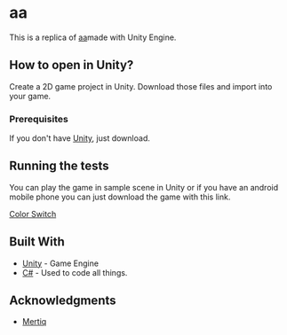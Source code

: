 # aa

This is a replica of [aa](https://play.google.com/store/apps/details?id=com.aa.generaladaptiveapps&hl=tr&gl=US)made with Unity Engine.

## How to open in Unity?

Create a 2D game project in Unity. Download those files and import into your game.

### Prerequisites

If you don't have [Unity](https://unity3d.com/get-unity/download), just download. 

## Running the tests

You can play the game in sample scene in Unity or if you have an android mobile phone you can just download the game with this link.

[Color Switch](https://play.google.com/store/apps/details?id=com.Mertiq.ColorSwitch) 

## Built With

* [Unity](https://unity.com) - Game Engine
* [C#]() - Used to code all things.

## Acknowledgments

* [Mertiq](https://github.com/Mertiq)
